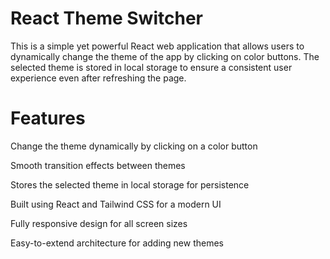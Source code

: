 # React Theme Switcher

This is a simple yet powerful React web application that allows users to dynamically change the theme of the app by clicking on color buttons. The selected theme is stored in local storage to ensure a consistent user experience even after refreshing the page.

# Features

Change the theme dynamically by clicking on a color button

Smooth transition effects between themes

Stores the selected theme in local storage for persistence

Built using React and Tailwind CSS for a modern UI

Fully responsive design for all screen sizes

Easy-to-extend architecture for adding new themes
